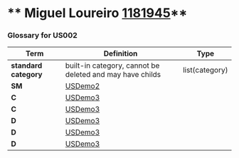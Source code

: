 ** Miguel Loureiro [1181945](./)**
===============================


### Glossary for US002 ###


| Term| Definition     | Type |
|--------|--------------------|----|
| **standard category**  | built-in category,  cannot be deleted and may have childs | list(category) 
| **SM**  | [USDemo2](USDemo2) |
| **C**  | [USDemo3](USDemo3) |
| **C**  | [USDemo3](USDemo4) |
| **D**  | [USDemo3](USDemo5) |
| **D**  | [USDemo3](USDemo6) |
| **D**  | [USDemo3](USDemo7) |